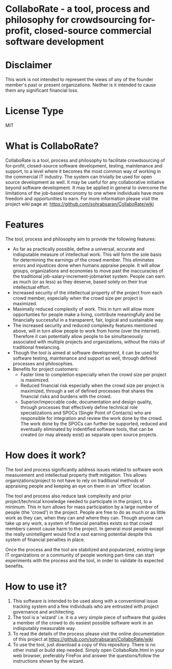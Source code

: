 # CollaboRate - a tool, process and philosophy for crowdsourcing for-profit, closed-source commercial software development

# Disclaimer
This work is not intended to represent the views of any of the founder member's past or present organizations. Neither is it intended to cause them any significant financial loss.

# License Type
MIT

# What is CollaboRate?
CollaboRate is a tool, process and philosophy to facilitate crowdsourcing of for-profit, closed-source software development, testing, maintenance and support, to a level where it becomes the most common way of working in the commercial IT industry. The system can trivially be used for open source development as well. It may be useful for any collaborative initiative beyond software development. It may be applied in general to overcome the limitations of the job-based enconomy to one where individuals have more freedom and opportunities to earn. For more information please visit the project wiki page at:
https://github.com/sohrabsaran/CollaboRate/wiki

# Features
 The tool, process and philosophy aim to provide the following features:
- As far as practically possible, define a universal, accurate and indisputable measure of intellectual work. This will form the sole basis for determining the earnings of the crowd member. This eliminates errors and injustices done when humans appraise people. It will allow groups, organizations and economies to move past the inaccuracies of the traditional job-salary-increment-jobmarket system. People can earn as much (or as less) as they deserve, based solely on their true intellectual effort.
- Increased security of the intellectual property of the project from each crowd member, especially when the crowd size per project is maximized.
- Maximally reduced complexity of work. This in turn will allow more opportunties for people make a living, contribute meaningfully and be financially successful in a transparent, fair, logical and sustainable way.
- The increased security and reduced complexity features mentioned above, will in turn allow people to work from home (over the internet). Therefore it can potentially allow people to be simultaneously associated with multiple projects and organizations, without the risks of traditional freelancing.
- Though the tool is aimed at software development, it can be used for software testing, maintenance and support as well, through defined processes and philosophies.
- Benefits for project customers:
  - Faster time to completion especially when the crowd size per project is maximized.
  - Reduced financial risk especially when the crowd size per project is maximized, through a set of defined processes that shares the financial risks and burdens with the crowd.
  - Superior/impeccable code, documentation and design quality, through processes that effectively define technical role specializations and SPOCs (Single Point of Contacts) who are responsible for integration and review the work done by the crowd. The work done by the SPOCs can further be supported, reduced and eventually eliminated by indentified software tools, that can be created (or may already exist) as separate open source projects.

# How does it work?
The tool and process significantly address issues related to software work measurement and intellectual property theft mitigation. This allows organizations/project to not have to rely on traditional methods of appraising people and keeping an eye on them in an 'office' location.

The tool and process also reduce task complexity and prior project/technical knowledge needed to participate in the project, to a minimum. This in turn allows for mass participation by a large number of people (the 'crowd') in the project. People are free to do as much or as little work as they can, when they can and where they can. Though anyone can take up any work, a system of financial penalties exists so that crowd members cannot cause harm to the project. In general most people except the really unintelligent would find a vast earning potential despite this system of financial penalties in place.

Once the process and the tool are stabilized and popularized, existing large IT organizations or a community of people working part-time can start experiments with the process and the tool, in order to validate its expected benefits.

# How to use it?
1. This software is intended to be used along with a conventional issue tracking system and a few individuals who are entrusted with project governance and architecting.
2. The tool is a 'wizard' i.e. it is a very simple piece of software that guides a member of the crowd to do easiest possible software work in an indisputably measurable way.
3. To read the details of the process please visit the online documentation of this project at https://github.com/sohrabsaran/CollaboRate/wiki
4. To use the tool, just download a copy of this repository. There is no other install or build step needed. Simply open CollaboRate.html in your web browser, preferably FireFox and answer the questions/follow the instructions shown by the wizard.

